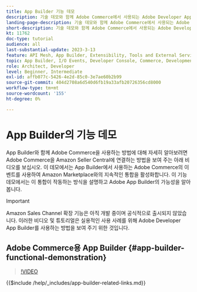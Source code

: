 ```yaml
---
title: App Builder 기능 데모
description: 기술 데모와 함께 Adobe Commerce에서 사용되는 Adobe Developer App Builder에 대해 알아보기
landing-page-description: 기술 데모와 함께 Adobe Commerce에서 사용되는 Adobe Developer App Builder에 대해 알아보기
short-description: 기술 데모와 함께 Adobe Commerce에서 사용되는 Adobe Developer App Builder에 대해 알아보기
kt: 11762
doc-type: tutorial
audience: all
last-substantial-update: 2023-3-13
feature: API Mesh, App Builder, Extensibility, Tools and External Services, Backend Development
topic: App Builder, I/O Events, Developer Console, Commerce, Development, Integrations
role: Architect, Developer
level: Beginner, Intermediate
exl-id: affb077c-5426-4e2d-85c0-3e7ae60b2b99
source-git-commit: 404d2708a6d540d6fb19a33afb20726356cd8000
workflow-type: tm+mt
source-wordcount: '155'
ht-degree: 0%

---
```


# App Builder의 기능 데모

App Builder와 함께 Adobe Commerce을 사용하는 방법에 대해 자세히 알아보려면 Adobe Commerce을 Amazon Seller Central에 연결하는 방법을 보여 주는 아래 비디오를 보십시오. 이 데모에서는 App Builder에서 사용하는 Adobe Commerce의 이벤트를 사용하여 Amazon Marketplace와의 지속적인 통합을 활성화합니다. 이 기능 데모에서는 이 통합이 작동하는 방식을 설명하고 Adobe App Builder의 가능성을 알아봅니다.

>[!IMPORTANT]
>
>Amazon Sales Channel 확장 기능은 아직 개발 중이며 공식적으로 출시되지 않았습니다.  이러한 비디오 및 튜토리얼은 실용적인 사용 사례를 위해 Adobe Developer App Builder를 사용하는 방법을 보여 주기 위한 것입니다.

## Adobe Commerce용 App Builder {#app-builder-functional-demonstration}

>[!VIDEO](https://video.tv.adobe.com/v/3413502?quality=12&learn=on)

{{$include /help/_includes/app-builder-related-links.md}}

